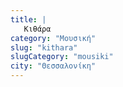 ```yaml
---
title: |
   Κιθάρα
category: "Μουσική"
slug: "kithara"
slugCategory: "mousiki"
city: "Θεσσαλονίκη"
---
```



